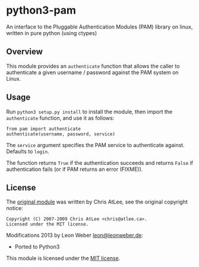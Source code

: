 python3-pam
===========

An interface to the Pluggable Authentication Modules (PAM) library on linux,
written in pure python (using ctypes)

Overview
--------

This module provides an ``authenticate`` function that allows the caller to
authenticate a given username / password against the PAM system on Linux.

Usage
-----

Run ``python3 setup.py install`` to install the module, then import the 
``authenticate`` function, and use it as follows:

    from pam import authenticate
    authenticate(username, password, service)

The ``service`` argument specifies the PAM service to authenticate against.
Defaults to ``login``.

The function returns ``True`` if the authentication succeeds and returns
``False`` if authentication fails (or if PAM returns an error (FIXME)).

License
-------

The [original module](http://atlee.ca/software/pam/) was written by Chris AtLee,
see the original copyright notice:

    Copyright (C) 2007-2009 Chris AtLee <chris@atlee.ca>.
    Licensed under the MIT license. 

Modifications 2013 by Leon Weber <leon@leonweber.de>:
* Ported to Python3

This module is licensed under the [MIT license](http://www.opensource.org/licenses/mit-license.php).
